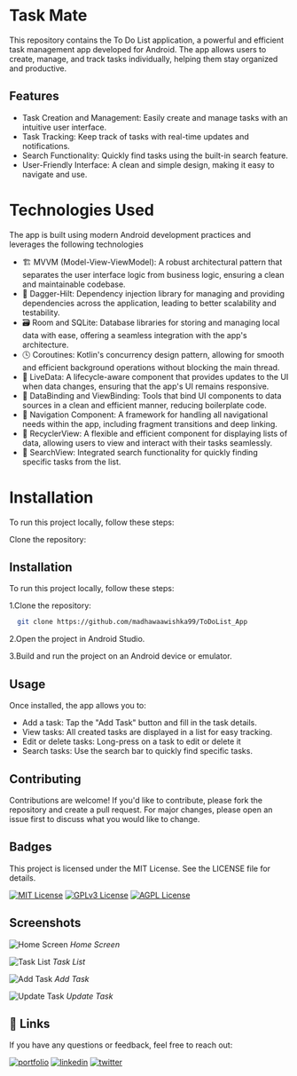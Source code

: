 
# Task Mate

This repository contains the To Do List application, a powerful and efficient task management app developed for Android. The app allows users to create, manage, and track tasks individually, helping them stay organized and productive.

## Features

- Task Creation and Management: Easily create and manage tasks with an intuitive user interface.
- Task Tracking: Keep track of tasks with real-time updates and notifications.
- Search Functionality: Quickly find tasks using the built-in search feature.
- User-Friendly Interface: A clean and simple design, making it easy to navigate and use.

# Technologies Used

The app is built using modern Android development practices and leverages the following technologies

- 🏗 MVVM (Model-View-ViewModel): A robust architectural pattern that separates the user interface logic from business logic, ensuring a clean and maintainable codebase.
- 🚨 Dagger-Hilt: Dependency injection library for managing and providing dependencies across the application, leading to better scalability and testability.
- 🗃 Room and SQLite: Database libraries for storing and managing local data with ease, offering a seamless integration with the app's architecture.
- 🕓 Coroutines: Kotlin's concurrency design pattern, allowing for smooth and efficient background operations without blocking the main thread.
- 🚀 LiveData: A lifecycle-aware component that provides updates to the UI when data changes, ensuring that the app's UI remains responsive.
- 🎨 DataBinding and ViewBinding: Tools that bind UI components to data sources in a clean and efficient manner, reducing boilerplate code.
- 📲 Navigation Component: A framework for handling all navigational needs within the app, including fragment transitions and deep linking.
- 🎴 RecyclerView: A flexible and efficient component for displaying lists of data, allowing users to view and interact with their tasks seamlessly.
- 🔎 SearchView: Integrated search functionality for quickly finding specific tasks from the list.

# Installation
To run this project locally, follow these steps:

Clone the repository:


## Installation

To run this project locally, follow these steps:

1.Clone the repository:

```bash
  git clone https://github.com/madhawaawishka99/ToDoList_App

```

2.Open the project in Android Studio.

3.Build and run the project on an Android device or emulator.



## Usage

Once installed, the app allows you to:
- Add a task: Tap the "Add Task" button and fill in the task details.
- View tasks: All created tasks are displayed in a list for easy tracking.
- Edit or delete tasks: Long-press on a task to edit or delete it
- Search tasks: Use the search bar to quickly find specific tasks.

## Contributing

Contributions are welcome! If you'd like to contribute, please fork the repository and create a pull request. For major changes, please open an issue first to discuss what you would like to change.


## Badges

This project is licensed under the MIT License. See the LICENSE file for details.

[![MIT License](https://img.shields.io/badge/License-MIT-green.svg)](https://choosealicense.com/licenses/mit/)
[![GPLv3 License](https://img.shields.io/badge/License-GPL%20v3-yellow.svg)](https://opensource.org/licenses/)
[![AGPL License](https://img.shields.io/badge/license-AGPL-blue.svg)](http://www.gnu.org/licenses/agpl-3.0)


## Screenshots


![Home Screen](/scrennshots/Screenshot_20240823_131605.png)
*Home Screen*

![Task List](scrennshots/Screenshot_20240823_131622.png)
*Task List*

![Add Task](scrennshots/Screenshot_20240823_131633.png)
*Add Task*

![Update Task](scrennshots/Screenshot_20240823_131644.png)
*Update Task*


## 🔗 Links
If you have any questions or feedback, feel free to reach out:

[![portfolio](https://img.shields.io/badge/my_portfolio-000?style=for-the-badge&logo=ko-fi&logoColor=white)](https://katherineoelsner.com/)
[![linkedin](https://img.shields.io/badge/linkedin-0A66C2?style=for-the-badge&logo=linkedin&logoColor=white)](https://www.linkedin.com/in/madhawaawishka/)
[![twitter](https://img.shields.io/badge/twitter-1DA1F2?style=for-the-badge&logo=twitter&logoColor=white)](https://x.com/madhawaawishka)

